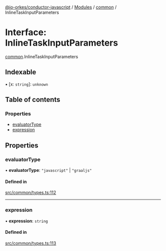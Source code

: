 [@io-orkes/conductor-javascript](../README.md) / [Modules](../modules.md) / [common](../modules/common.md) / InlineTaskInputParameters

# Interface: InlineTaskInputParameters

[common](../modules/common.md).InlineTaskInputParameters

## Indexable

▪ [x: `string`]: `unknown`

## Table of contents

### Properties

- [evaluatorType](common.InlineTaskInputParameters.md#evaluatortype)
- [expression](common.InlineTaskInputParameters.md#expression)

## Properties

### evaluatorType

• **evaluatorType**: ``"javascript"`` \| ``"graaljs"``

#### Defined in

[src/common/types.ts:112](https://github.com/conductor-sdk/conductor-javascript/blob/dbd8275/src/common/types.ts#L112)

___

### expression

• **expression**: `string`

#### Defined in

[src/common/types.ts:113](https://github.com/conductor-sdk/conductor-javascript/blob/dbd8275/src/common/types.ts#L113)

